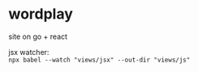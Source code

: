 # wordplay

site on go + react    
  
jsx watcher:  
`npx babel --watch "views/jsx" --out-dir "views/js"`  
